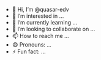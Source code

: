 - 👋 Hi, I’m @quasar-edv
- 👀 I’m interested in ...
- 🌱 I’m currently learning ...
- 💞️ I’m looking to collaborate on ...
- 📫 How to reach me ...
- 😄 Pronouns: ...
- ⚡ Fun fact: ...

<!---
quasar-edv/quasar-edv is a ✨ special ✨ repository because its `README.md` (this file) appears on your GitHub profile.
You can click the Preview link to take a look at your changes.
--->
